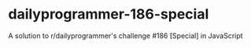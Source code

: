 dailyprogrammer-186-special
===========================

A solution to r/dailyprogrammer's challenge #186 [Special] in JavaScript 
